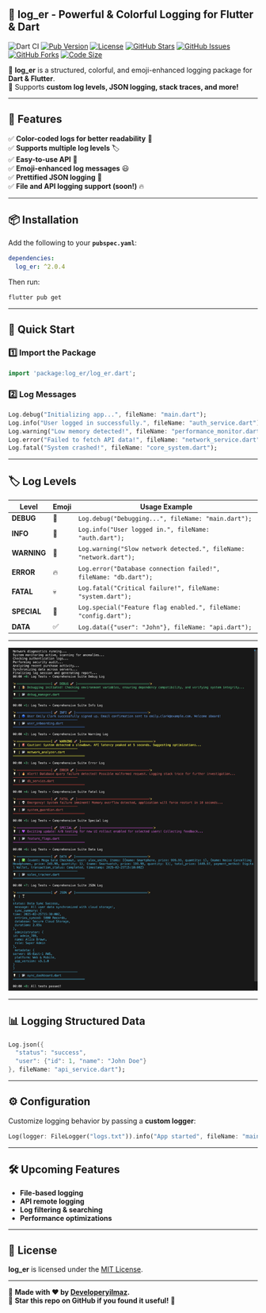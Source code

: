 ## 🚀 log_er - Powerful & Colorful Logging for Flutter & Dart

![Dart CI](https://github.com/Developeryilmaz/log_er/actions/workflows/flutter.yml/badge.svg)
[![Pub Version](https://img.shields.io/pub/v/log_er)](https://pub.dev/packages/log_er)
[![License](https://img.shields.io/badge/license-MIT-blue.svg)](https://github.com/Developeryilmaz/log_er/blob/main/LICENSE)
[![GitHub Stars](https://img.shields.io/github/stars/Developeryilmaz/log_er)](https://github.com/Developeryilmaz/log_er/stargazers)
[![GitHub Issues](https://img.shields.io/github/issues/Developeryilmaz/log_er)](https://github.com/Developeryilmaz/log_er/issues)
[![GitHub Forks](https://img.shields.io/github/forks/Developeryilmaz/log_er)](https://github.com/Developeryilmaz/log_er/network)
[![Code Size](https://img.shields.io/github/languages/code-size/Developeryilmaz/log_er)](https://github.com/Developeryilmaz/log_er)

🔹 **log_er** is a structured, colorful, and emoji-enhanced logging package for **Dart & Flutter**.  
🔹 Supports **custom log levels, JSON logging, stack traces, and more!**  

---

## 🎯 **Features**
✅ **Color-coded logs for better readability** 🎨  
✅ **Supports multiple log levels** 🏷️  
✅ **Easy-to-use API** 🚀  
✅ **Emoji-enhanced log messages** 😃  
✅ **Prettified JSON logging** 📝  
✅ **File and API logging support (soon!)** 🔥  

---

## 📦 **Installation**
Add the following to your **`pubspec.yaml`**:
```yaml
dependencies:
  log_er: ^2.0.4
```
Then run:
```sh
flutter pub get
```

---

## 🚀 **Quick Start**
### **1️⃣ Import the Package**
```dart
import 'package:log_er/log_er.dart';
```

### **2️⃣ Log Messages**
```dart
Log.debug("Initializing app...", fileName: "main.dart");
Log.info("User logged in successfully.", fileName: "auth_service.dart");
Log.warning("Low memory detected!", fileName: "performance_monitor.dart");
Log.error("Failed to fetch API data!", fileName: "network_service.dart");
Log.fatal("System crashed!", fileName: "core_system.dart");
```

---

## 🏷️ **Log Levels**
| Level       | Emoji | Usage Example |
|------------|------|--------------------|
| **DEBUG**   | 🍺 | `Log.debug("Debugging...", fileName: "main.dart");` |
| **INFO**    | 🔵 | `Log.info("User logged in.", fileName: "auth.dart");` |
| **WARNING** | 🚨 | `Log.warning("Slow network detected.", fileName: "network.dart");` |
| **ERROR**   | 🔥 | `Log.error("Database connection failed!", fileName: "db.dart");` |
| **FATAL**   | 💀 | `Log.fatal("Critical failure!", fileName: "system.dart");` |
| **SPECIAL** | 💜 | `Log.special("Feature flag enabled.", fileName: "config.dart");` |
| **DATA**    | ✅ | `Log.data({"user": "John"}, fileName: "api.dart");` |

---

![log_er Banner](https://raw.githubusercontent.com/Developeryilmaz/log_er/main/assets/banner.png)  

---

## 📊 **Logging Structured Data**
```dart
Log.json({
  "status": "success",
  "user": {"id": 1, "name": "John Doe"}
}, fileName: "api_service.dart");
```

---

## ⚙️ **Configuration**
Customize logging behavior by passing a **custom logger**:
```dart
Log(logger: FileLogger("logs.txt")).info("App started", fileName: "main.dart");
```

---

## 🛠 **Upcoming Features**
- **File-based logging**
- **API remote logging**
- **Log filtering & searching**
- **Performance optimizations**

---

## 📜 **License**
**log_er** is licensed under the [MIT License](LICENSE).

---

📌 **Made with ❤️ by [Developeryilmaz](https://github.com/Developeryilmaz).**  
🚀 **Star this repo on GitHub if you found it useful!** 🌟
